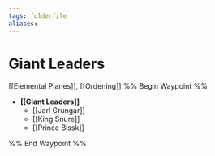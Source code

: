 ```yaml
---
tags: folderfile
aliases:
---
```


# Giant Leaders
[[Elemental Planes]], [[Ordening]]
%% Begin Waypoint %%
- **[[Giant Leaders]]**
	- [[Jarl Grungar]]
	- [[King Snure]]
	- [[Prince Bissk]]

%% End Waypoint %%

